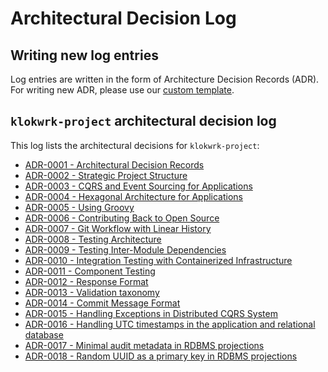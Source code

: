 # Architectural Decision Log

## Writing new log entries
Log entries are written in the form of Architecture Decision Records (ADR). For writing new ADR, please use our [custom template](template/template.md).

## `klokwrk-project` architectural decision log
This log lists the architectural decisions for `klokwrk-project`:
* [ADR-0001 - Architectural Decision Records](content/0001-architectural-decision-records.md)
* [ADR-0002 - Strategic Project Structure](content/0002-strategic-project-structure.md)
* [ADR-0003 - CQRS and Event Sourcing for Applications](content/0003-cqrs-and-event-sourcing-for-applications.md)
* [ADR-0004 - Hexagonal Architecture for Applications](content/0004-hexagonal-architecture-for-applications.md)
* [ADR-0005 - Using Groovy](content/0005-using-groovy.md)
* [ADR-0006 - Contributing Back to Open Source](content/0006-contributing-back-to-open-source.md)
* [ADR-0007 - Git Workflow with Linear History](content/0007-git-workflow-with-linear-history.md)
* [ADR-0008 - Testing Architecture](content/0008-testing-architecture.md)
* [ADR-0009 - Testing Inter-Module Dependencies](content/0009-testing-inter-module-dependencies.md)
* [ADR-0010 - Integration Testing with Containerized Infrastructure](content/0010-integration-testing-with-containerized-infrastructure.md)
* [ADR-0011 - Component Testing](content/0011-component-testing.md)
* [ADR-0012 - Response Format](content/0012-response-format.md)
* [ADR-0013 - Validation taxonomy](content/0013-validation-taxonomy.md)
* [ADR-0014 - Commit Message Format](content/0014-commit-message-format.md)
* [ADR-0015 - Handling Exceptions in Distributed CQRS System](content/0015-handling-exceptions-in-distributed-cqrs-system.md)
* [ADR-0016 - Handling UTC timestamps in the application and relational database](content/0016-handling-UTC-timestamps-in-the-application-and-relational-database.md)
* [ADR-0017 - Minimal audit metadata in RDBMS projections](content/0017-minimal-audit-metadata-in-RDBMS-projections.md)
* [ADR-0018 - Random UUID as a primary key in RDBMS projections](content/0018-random-UUID-as-a-primary-key-in-RDBMS-projections.md)
